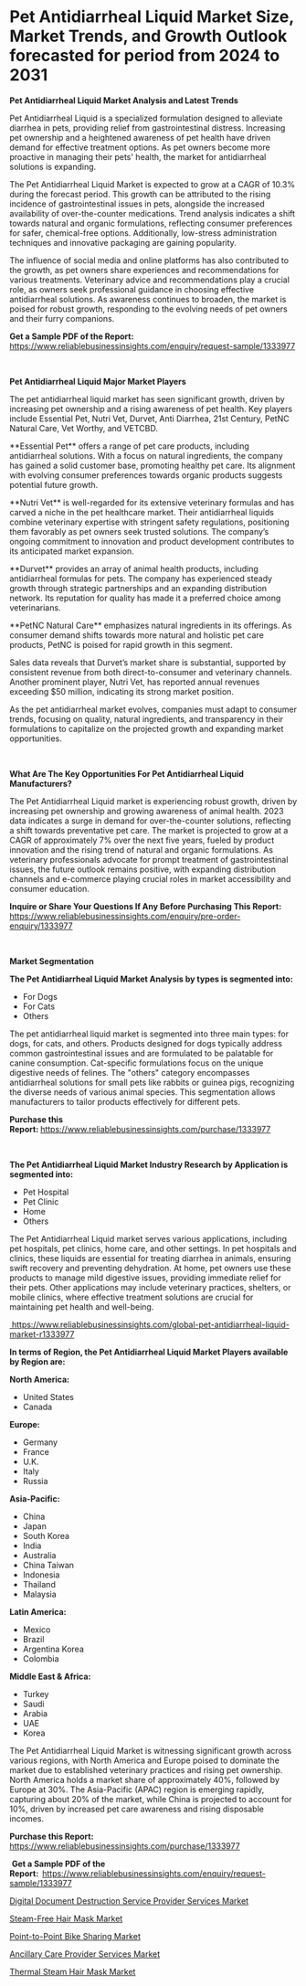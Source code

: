 <p><h1>Pet Antidiarrheal Liquid Market Size, Market Trends, and Growth Outlook forecasted for period from 2024 to 2031</h1></p><p><strong>Pet Antidiarrheal Liquid Market Analysis and Latest Trends</strong></p>
<p><p>Pet Antidiarrheal Liquid is a specialized formulation designed to alleviate diarrhea in pets, providing relief from gastrointestinal distress. Increasing pet ownership and a heightened awareness of pet health have driven demand for effective treatment options. As pet owners become more proactive in managing their pets' health, the market for antidiarrheal solutions is expanding.</p><p>The Pet Antidiarrheal Liquid Market is expected to grow at a CAGR of 10.3% during the forecast period. This growth can be attributed to the rising incidence of gastrointestinal issues in pets, alongside the increased availability of over-the-counter medications. Trend analysis indicates a shift towards natural and organic formulations, reflecting consumer preferences for safer, chemical-free options. Additionally, low-stress administration techniques and innovative packaging are gaining popularity.</p><p>The influence of social media and online platforms has also contributed to the growth, as pet owners share experiences and recommendations for various treatments. Veterinary advice and recommendations play a crucial role, as owners seek professional guidance in choosing effective antidiarrheal solutions. As awareness continues to broaden, the market is poised for robust growth, responding to the evolving needs of pet owners and their furry companions.</p></p>
<p><strong>Get a Sample PDF of the Report:&nbsp;</strong> <a href="https://www.reliablebusinessinsights.com/enquiry/request-sample/1333977?utm_campaign=117&utm_medium=2&utm_source=Github&utm_content=ia&utm_term=12102024&utm_id=pet-antidiarrheal-liquid">https://www.reliablebusinessinsights.com/enquiry/request-sample/1333977</a></p>
<p>&nbsp;</p>
<p><strong>Pet Antidiarrheal Liquid Major Market Players</strong></p>
<p><p>The pet antidiarrheal liquid market has seen significant growth, driven by increasing pet ownership and a rising awareness of pet health. Key players include Essential Pet, Nutri Vet, Durvet, Anti Diarrhea, 21st Century, PetNC Natural Care, Vet Worthy, and VETCBD.</p><p>**Essential Pet** offers a range of pet care products, including antidiarrheal solutions. With a focus on natural ingredients, the company has gained a solid customer base, promoting healthy pet care. Its alignment with evolving consumer preferences towards organic products suggests potential future growth.</p><p>**Nutri Vet** is well-regarded for its extensive veterinary formulas and has carved a niche in the pet healthcare market. Their antidiarrheal liquids combine veterinary expertise with stringent safety regulations, positioning them favorably as pet owners seek trusted solutions. The company’s ongoing commitment to innovation and product development contributes to its anticipated market expansion.</p><p>**Durvet** provides an array of animal health products, including antidiarrheal formulas for pets. The company has experienced steady growth through strategic partnerships and an expanding distribution network. Its reputation for quality has made it a preferred choice among veterinarians.</p><p>**PetNC Natural Care** emphasizes natural ingredients in its offerings. As consumer demand shifts towards more natural and holistic pet care products, PetNC is poised for rapid growth in this segment.</p><p>Sales data reveals that Durvet’s market share is substantial, supported by consistent revenue from both direct-to-consumer and veterinary channels. Another prominent player, Nutri Vet, has reported annual revenues exceeding $50 million, indicating its strong market position.</p><p>As the pet antidiarrheal market evolves, companies must adapt to consumer trends, focusing on quality, natural ingredients, and transparency in their formulations to capitalize on the projected growth and expanding market opportunities.</p></p>
<p>&nbsp;</p>
<p><strong>What Are The Key Opportunities For Pet Antidiarrheal Liquid Manufacturers?</strong></p>
<p><p>The Pet Antidiarrheal Liquid market is experiencing robust growth, driven by increasing pet ownership and growing awareness of animal health. 2023 data indicates a surge in demand for over-the-counter solutions, reflecting a shift towards preventative pet care. The market is projected to grow at a CAGR of approximately 7% over the next five years, fueled by product innovation and the rising trend of natural and organic formulations. As veterinary professionals advocate for prompt treatment of gastrointestinal issues, the future outlook remains positive, with expanding distribution channels and e-commerce playing crucial roles in market accessibility and consumer education.</p></p>
<p><strong>Inquire or Share Your Questions If Any Before Purchasing This Report:</strong> <a href="https://www.reliablebusinessinsights.com/enquiry/pre-order-enquiry/1333977?utm_campaign=117&utm_medium=2&utm_source=Github&utm_content=ia&utm_term=12102024&utm_id=pet-antidiarrheal-liquid">https://www.reliablebusinessinsights.com/enquiry/pre-order-enquiry/1333977</a></p>
<p>&nbsp;</p>
<p><strong>Market Segmentation</strong></p>
<p><strong>The Pet Antidiarrheal Liquid Market Analysis by types is segmented into:</strong></p>
<p><ul><li>For Dogs</li><li>For Cats</li><li>Others</li></ul></p>
<p><p>The pet antidiarrheal liquid market is segmented into three main types: for dogs, for cats, and others. Products designed for dogs typically address common gastrointestinal issues and are formulated to be palatable for canine consumption. Cat-specific formulations focus on the unique digestive needs of felines. The "others" category encompasses antidiarrheal solutions for small pets like rabbits or guinea pigs, recognizing the diverse needs of various animal species. This segmentation allows manufacturers to tailor products effectively for different pets.</p></p>
<p><strong>Purchase this Report:&nbsp;</strong><a href="https://www.reliablebusinessinsights.com/purchase/1333977?utm_campaign=117&utm_medium=2&utm_source=Github&utm_content=ia&utm_term=12102024&utm_id=pet-antidiarrheal-liquid">https://www.reliablebusinessinsights.com/purchase/1333977</a></p>
<p>&nbsp;</p>
<p><strong>The Pet Antidiarrheal Liquid Market Industry Research by Application is segmented into:</strong></p>
<p><ul><li>Pet Hospital</li><li>Pet Clinic</li><li>Home</li><li>Others</li></ul></p>
<p><p>The Pet Antidiarrheal Liquid market serves various applications, including pet hospitals, pet clinics, home care, and other settings. In pet hospitals and clinics, these liquids are essential for treating diarrhea in animals, ensuring swift recovery and preventing dehydration. At home, pet owners use these products to manage mild digestive issues, providing immediate relief for their pets. Other applications may include veterinary practices, shelters, or mobile clinics, where effective treatment solutions are crucial for maintaining pet health and well-being.</p></p>
<p><a href="https://www.reliablebusinessinsights.com/global-pet-antidiarrheal-liquid-market-r1333977?utm_campaign=117&utm_medium=2&utm_source=Github&utm_content=ia&utm_term=12102024&utm_id=pet-antidiarrheal-liquid">&nbsp;https://www.reliablebusinessinsights.com/global-pet-antidiarrheal-liquid-market-r1333977</a></p>
<p><strong>In terms of Region, the Pet Antidiarrheal Liquid Market Players available by Region are:</strong></p>
<p>
    <p> <strong> North America: </strong>
        <ul>
            <li>United States</li>
            <li>Canada</li>
        </ul>
        </p> 
    <p> <strong> Europe: </strong>
        <ul>
            <li>Germany</li>
            <li>France</li>
            <li>U.K.</li>
            <li>Italy</li>
            <li>Russia</li>
        </ul>
        </p> 
    <p> <strong> Asia-Pacific: </strong>
        <ul>
            <li>China</li>
            <li>Japan</li>
            <li>South Korea</li>
            <li>India</li>
            <li>Australia</li>
            <li>China Taiwan</li>
            <li>Indonesia</li>
            <li>Thailand</li>
            <li>Malaysia</li>
        </ul>
        </p> 
    <p> <strong> Latin America: </strong>
        <ul>
            <li>Mexico</li>
            <li>Brazil</li>
            <li>Argentina Korea</li>
            <li>Colombia</li>
        </ul>
        </p> 
    <p> <strong> Middle East & Africa: </strong>
        <ul>
            <li>Turkey</li>
            <li>Saudi</li>
            <li>Arabia</li>
            <li>UAE</li>
            <li>Korea</li>
        </ul>
    </p>
    </p>
<p><p>The Pet Antidiarrheal Liquid Market is witnessing significant growth across various regions, with North America and Europe poised to dominate the market due to established veterinary practices and rising pet ownership. North America holds a market share of approximately 40%, followed by Europe at 30%. The Asia-Pacific (APAC) region is emerging rapidly, capturing about 20% of the market, while China is projected to account for 10%, driven by increased pet care awareness and rising disposable incomes.</p></p>
<p><strong>Purchase this Report: </strong><a href="https://www.reliablebusinessinsights.com/purchase/1333977?utm_campaign=117&utm_medium=2&utm_source=Github&utm_content=ia&utm_term=12102024&utm_id=pet-antidiarrheal-liquid">https://www.reliablebusinessinsights.com/purchase/1333977</a></p>
<p>&nbsp;<strong>Get a Sample PDF of the Report:&nbsp;&nbsp;</strong><a href="https://www.reliablebusinessinsights.com/enquiry/request-sample/1333977?utm_campaign=117&utm_medium=2&utm_source=Github&utm_content=ia&utm_term=12102024&utm_id=pet-antidiarrheal-liquid">https://www.reliablebusinessinsights.com/enquiry/request-sample/1333977</a></p>
<p><strong></strong></p>
<p><p><a href="https://github.com/Alanbrewer218/Market-Research-Report-List-1/blob/main/digital-document-destruction-service-provider-services-market.md?utm_campaign=117&utm_medium=2&utm_source=Github&utm_content=ia&utm_term=12102024&utm_id=pet-antidiarrheal-liquid">Digital Document Destruction Service Provider Services Market</a></p><p><a href="https://www.linkedin.com/pulse/steam-free-hair-mask-market-outlook-complete-industry-analysis-1blyc?utm_campaign=117&utm_medium=2&utm_source=Github&utm_content=ia&utm_term=12102024&utm_id=pet-antidiarrheal-liquid">Steam-Free Hair Mask Market</a></p><p><a href="https://www.linkedin.com/pulse/point-to-point-bike-sharing-market-report-product-type-docked-7jhoc?utm_campaign=117&utm_medium=2&utm_source=Github&utm_content=ia&utm_term=12102024&utm_id=pet-antidiarrheal-liquid">Point-to-Point Bike Sharing Market</a></p><p><a href="https://github.com/fannklhimesu/Market-Research-Report-List-1/blob/main/ancillary-care-provider-services-market.md?utm_campaign=117&utm_medium=2&utm_source=Github&utm_content=ia&utm_term=12102024&utm_id=pet-antidiarrheal-liquid">Ancillary Care Provider Services Market</a></p><p><a href="https://www.linkedin.com/pulse/thermal-steam-hair-mask-market-research-report-2024-2031-yk0zc?utm_campaign=117&utm_medium=2&utm_source=Github&utm_content=ia&utm_term=12102024&utm_id=pet-antidiarrheal-liquid">Thermal Steam Hair Mask Market</a></p></p>